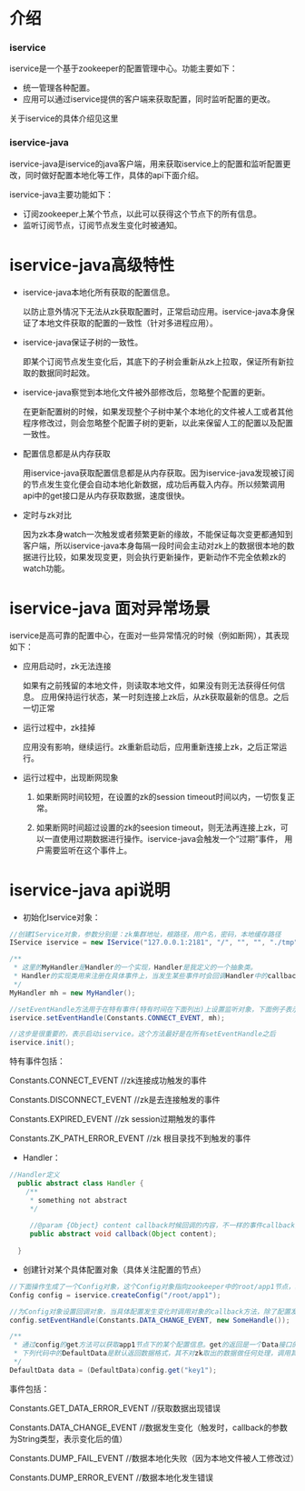 # 介绍

### iservice

iservice是一个基于zookeeper的配置管理中心。功能主要如下：

* 统一管理各种配置。
* 应用可以通过iservice提供的客户端来获取配置，同时监听配置的更改。

关于iservice的具体介绍见这里

### iservice-java

iservice-java是iservice的java客户端，用来获取iservice上的配置和监听配置更改，同时做好配置本地化等工作，具体的api下面介绍。

iservice-java主要功能如下：

* 订阅zookeeper上某个节点，以此可以获得这个节点下的所有信息。
* 监听订阅节点，订阅节点发生变化时被通知。


# iservice-java高级特性

* iservice-java本地化所有获取的配置信息。
  
  以防止意外情况下无法从zk获取配置时，正常启动应用。iservice-java本身保证了本地文件获取的配置的一致性（针对多进程应用）。

* iservice-java保证子树的一致性。

  即某个订阅节点发生变化后，其底下的子树会重新从zk上拉取，保证所有新拉取的数据同时起效。
  
* iservice-java察觉到本地化文件被外部修改后，忽略整个配置的更新。

  在更新配置树的时候，如果发现整个子树中某个本地化的文件被人工或者其他程序修改过，则会忽略整个配置子树的更新，以此来保留人工的配置以及配置一致性。
  
* 配置信息都是从内存获取

  用iservice-java获取配置信息都是从内存获取。因为iservice-java发现被订阅的节点发生变化便会自动本地化新数据，成功后再载入内存。所以频繁调用api中的get接口是从内存获取数据，速度很快。
  
* 定时与zk对比

  因为zk本身watch一次触发或者频繁更新的缘故，不能保证每次变更都通知到客户端，所以iservice-java本身每隔一段时间会主动对zk上的数据很本地的数据进行比较，如果发现变更，则会执行更新操作，更新动作不完全依赖zk的watch功能。
  

# iservice-java 面对异常场景

iservice是高可靠的配置中心，在面对一些异常情况的时候（例如断网），其表现如下：

* 应用启动时，zk无法连接

  如果有之前残留的本地文件，则读取本地文件，如果没有则无法获得任何信息。 应用保持运行状态，某一时刻连接上zk后，从zk获取最新的信息。之后一切正常
  
* 运行过程中，zk挂掉

  应用没有影响，继续运行。zk重新启动后，应用重新连接上zk，之后正常运行。
  
* 运行过程中，出现断网现象

  1. 如果断网时间较短，在设置的zk的session timeout时间以内，一切恢复正常。

  2. 如果断网时间超过设置的zk的seesion timeout，则无法再连接上zk，可以一直使用过期数据进行操作。iservice-java会触发一个“过期”事件， 用户需要监听在这个事件上。


# iservice-java api说明

* 初始化Iservice对象：

```java
//创建IService对象，参数分别是：zk集群地址，根路径，用户名，密码，本地缓存路径
IService iservice = new IService("127.0.0.1:2181", "/", "", "", "./tmp");

/**
 * 这里的MyHandler是Handler的一个实现，Handler是我定义的一个抽象类。
 * Handler的实现类用来注册在具体事件上，当发生某些事件时会回调Handler中的callback方法，下面会具体介绍。
 */
MyHandler mh = new MyHandler();

//setEventHandle方法用于在特有事件(特有时间在下面列出)上设置监听对象，下面例子表示，如果zk连接成功，调用mh的callback方法。
iservice.setEventHandle(Constants.CONNECT_EVENT, mh);

//这步是很重要的，表示启动iservice。这个方法最好是在所有setEventHandle之后
iservice.init();

```

特有事件包括：

Constants.CONNECT_EVENT         //zk连接成功触发的事件

Constants.DISCONNECT_EVENT      //zk是去连接触发的事件

Constants.EXPIRED_EVENT         //zk session过期触发的事件

Constants.ZK_PATH_ERROR_EVENT   //zk 根目录找不到触发的事件

* Handler：

```java
//Handler定义
  public abstract class Handler {
    /**
     * something not abstract
     */
     
     //@param {Object} content callback时候回调的内容，不一样的事件callback回调内容不一样
     public abstract void callback(Object content);
     
  }
```

* 创建针对某个具体配置对象（具体关注配置的节点）

```java
//下面操作生成了一个Config对象，这个Config对象指向zookeeper中的root/app1节点，获得并且监听这个节点下的所有配置信息。
Config config = iservice.createConfig("/root/app1");

//为Config对象设置回调对象，当具体配置发生变化时调用对象的callback方法，除了配置发生变化会触发时间，还有一些其他事件下面说明
config.setEventHandle(Constants.DATA_CHANGE_EVENT, new SomeHandle());

/**
 * 通过config的get方法可以获取app1节点下的某个配置信息。get的返回是一个Data接口的实现类。
 * 下列代码中的DefaultData是默认返回数据格式，其不对zk取出的数据做任何处理，调用其get方法直接返回字符串。
 */
DefaultData data = (DefaultData)config.get("key1");

```

事件包括：

Constants.GET_DATA_ERROR_EVENT //获取数据出现错误

Constants.DATA_CHANGE_EVENT    //数据发生变化（触发时，callback的参数为String类型，表示变化后的值）

Constants.DUMP_FAIL_EVENT      //数据本地化失败（因为本地文件被人工修改过）

Constants.DUMP_ERROR_EVENT     //数据本地化发生错误



